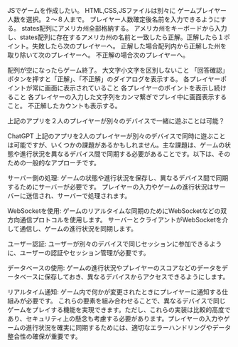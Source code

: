 JSでゲームを作成したい。
HTML,CSS,JSファイルは別々に
ゲームプレイヤー人数を選択。２～８人まで。
プレイヤー人数確定後名前を入力できるようにする。
states配列にアメリカ州全部格納する。
アメリカ州をキーボードから入力し、states配列に存在するアメリカ州の名前と一致したら正解。正解したら１ポイント。失敗したら次のプレイヤーへ。
正解した場合配列内から正解した州を取り除いて次のプレイヤーへ。
不正解の場合次のプレイヤーへ。

配列が空になったらゲーム終了。
大文字小文字を区別しないこと
「回答確認」ボタンを押すと「正解」、「不正解」のダイアログを表示する。
各プレイヤーポイントが常に画面に表示されていること
各プレイヤーのポイントを表示し続けること
各プレイヤーの入力した文字列をカンマ繋ぎでプレイ中に画面表示すること。
不正解したカウントも表示する。





上記のアプリを２人のプレイヤーが別々のデバイスで一緒に遊ぶことは可能？

ChatGPT
上記のアプリを2人のプレイヤーが別々のデバイスで同時に遊ぶことは可能ですが、いくつかの課題があるかもしれません。主な課題は、ゲームの状態や進行状況を異なるデバイス間で同期する必要があることです。以下は、そのための一般的なアプローチです。

サーバー側の処理:
ゲームの状態や進行状況を保存し、異なるデバイス間で同期するためにサーバーが必要です。
プレイヤーの入力やゲームの進行状況はサーバーに送信され、サーバーで処理されます。

WebSocketを使用:
ゲームのリアルタイムな同期のためにWebSocketなどの双方向通信プロトコルを使用します。
サーバーとクライアントがWebSocketを介して通信し、ゲームの進行状況を同期します。

ユーザー認証:
ユーザーが別々のデバイスで同じセッションに参加できるように、ユーザーの認証やセッション管理が必要です。

データベースの使用:
ゲームの進行状況やプレイヤーのスコアなどのデータをデータベースに保存しておき、異なるデバイスからアクセスできるようにします。

リアルタイム通知:
ゲーム内で何かが変更されたときにプレイヤーに通知する仕組みが必要です。
これらの要素を組み合わせることで、異なるデバイスで同じゲームをプレイする機能を実現できます。ただし、これらの実装は比較的高度であり、セキュリティ上の懸念も考慮する必要があります。プレイヤーの入力やゲームの進行状況を確実に同期するためには、適切なエラーハンドリングやデータ整合性の確保が重要です。
